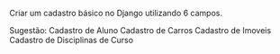 Criar um cadastro básico no Django utilizando 6 campos.

Sugestão:
Cadastro de Aluno
Cadastro de Carros
Cadastro de Imoveis
Cadastro de Disciplinas de Curso